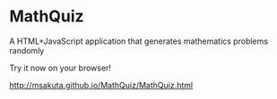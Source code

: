 # MathQuiz
A HTML+JavaScript application that generates mathematics problems randomly

Try it now on your browser!

http://msakuta.github.io/MathQuiz/MathQuiz.html

